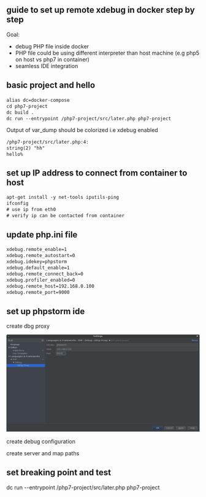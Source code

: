 ## guide to set up remote xdebug in docker step by step

Goal:

- debug PHP file inside docker
- PHP file could be using different interpreter than host machine (e.g php5 on host vs php7 in container)
- seamless IDE integration


## basic project and hello


```
alias dc=docker-compose
cd php7-project
dc build .
dc run --entrypoint /php7-project/src/later.php php7-project
```

Output of var_dump should be colorized i.e xdebug enabled

```
/php7-project/src/later.php:4:
string(2) "hh"
hello% 
```

## set up IP address to connect from container to host

```
apt-get install -y net-tools iputils-ping
ifconfig
# use ip from eth0
# verify ip can be contacted from container
```


## update php.ini file 

```
xdebug.remote_enable=1
xdebug.remote_autostart=0
xdebug.idekey=phpstorm
xdebug.default_enable=1
xdebug.remote_connect_back=0
xdebug.profiler_enabled=0
xdebug.remote_host=192.168.0.100
xdebug.remote_port=9000
```

## set up phpstorm ide


create dbg proxy

![Alt text](img/proxy.png?raw=true "Title")

create debug configuration

create server and map paths


## set breaking point and test

dc run --entrypoint /php7-project/src/later.php php7-project
